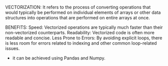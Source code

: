 VECTORIZATION:
It refers to the process of converting operations that would typically be performed on individual elements of arrays or other data structures 
into operations that are performed on entire arrays at once.

BENEFITS:
Speed: Vectorized operations are typically much faster than their non-vectorized counterparts.
Readability: Vectorized code is often more readable and concise.
Less Prone to Errors: By avoiding explicit loops, there is less room for errors related to indexing and other common loop-related issues.

- it can be achieved using Pandas and Numpy.
